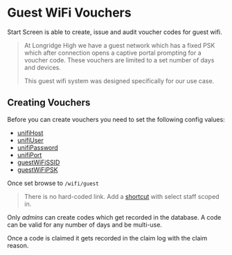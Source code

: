 # Guest WiFi Vouchers

Start Screen is able to create, issue and audit voucher codes for guest wifi.

> At Longridge High we have a guest network which has a fixed PSK which after
> connection opens a captive portal prompting for a voucher code. These vouchers
> are limited to a set number of days and devices.
>
> This guest wifi system was designed specifically for our use case.

## Creating Vouchers

Before you can create vouchers you need to set the following config values:

- [unifiHost](/admin/configuration#unifihost)
- [unifiUser](/admin/configuration#unifiuser)
- [unifiPassword](/admin/configuration#unifipassword)
- [unifiPort](/admin/configuration#unifiport)
- [guestWiFiSSID](/admin/configuration#guestwifissid)
- [guestWiFiPSK](/admin/configuration#guestwifipsk)

Once set browse to `/wifi/guest`

> There is no hard-coded link. Add a [shortcut](/features/shortcuts) with select
> staff scoped in.

Only _admins_ can create codes which get recorded in the database. A code can be
valid for any number of days and be multi-use.

Once a code is claimed it gets recorded in the claim log with the claim reason.
